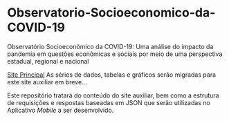 # Observatorio-Socioeconomico-da-COVID-19
Observatório Socioeconômico da COVID-19: Uma análise do impacto da pandemia em questões econômicas e sociais por meio de uma perspectiva estadual, regional e nacional

[Site Principal](https://www.ufsm.br/coronavirus/socioeconomico/)
As séries de dados, tabelas e gráficos serão migradas para este site auxiliar em breve...

Este repositório tratará do conteúdo do site auxiliar, bem como a estrutura de requisições e respostas baseadas em JSON que serão utilizadas no Aplicativo *Mobile* a ser desenvolvido.